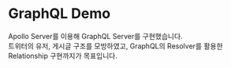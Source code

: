 # GraphQL Demo
Apollo Server를 이용해 GraphQL Server를 구현했습니다.  
트위터의 유저, 게시글 구조를 모방하였고, GraphQL의 Resolver를 활용한 Relationship 구현까지가 목표입니다.